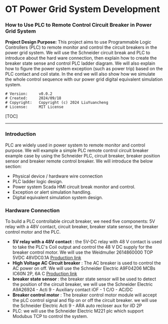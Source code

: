 # OT Power Grid System Development

### How to Use PLC to Remote Control Circuit Breaker in Power Grid System 



**Project Design Purpose:** This project aims to use Programmable Logic Controllers (PLC) to remote monitor and control the circuit breakers in the power grid system. We will use the Schneider circuit break and PLC to introduce about the hard ware connection, then explain how to create the breaker state sense and control PLC ladder diagram. We will also explain how to figure the power system exception (such as power trip) based on the PLC contact and coil state. In the end we will also show how we simulate the whole control sequence with our power grid digital equivalent simulation system.

```
# Version:     v0.0.2
# Created:     2024/09/18
# Copyright:   Copyright (c) 2024 LiuYuancheng
# License:     MIT License 
```

[TOC]

 

------

### Introduction

PLC are widely used in power system to remote monitor and control purpose. We will example a simple PLC remote control circuit breaker example case by using the Schneider PLC, circuit breaker, breaker position sensor and breaker remote control breaker. We will introduce the below section: 

- Physical device / hardware wire connection 
- PLC ladder logic design. 
- Power system Scada HMI circuit break monitor and control. 
- Exception or alert simulation handling. 
- Digital equivalent simulation system design.





### Hardware Connection

To build a PLC controllable circuit breaker, we need five components:  5V relay with a 48V contact, circuit breaker, breaker state sensor, the breaker control motor and the PLC.

- **5V relay with a 48V contact** : the 5V-DC relay with 48 V contact is used to take the PLC's Coil output and control the 48 V DC supply for the breaker control motor. We will use the Weidmuller 2614860000 TOP 5VDC 48VDC0.1A [Production link](https://catalog.weidmueller.com/catalog/Start.do?localeId=en&ObjectID=2614860000)
- **High Voltage AC Circuit breaker** : The AC breaker is used to control the AC power on off. We will use the Schneider Electric A9F04206 MCBs IC60N 2P, 6A C [Production link](https://www.se.com/sg/en/product/A9F04206/miniature-circuit-breaker-mcb-acti9-ic60n-2p-6a-c-curve-6000a-iec-608981-10ka-iec-609472-double-term-/)
- **breaker state sensor** : the breaker state sensor will be used to detect the position of the circuit breaker, we will use the Schneider Electric A9A26924 - Acti 9 - Auxiliary contact iOF - 1 C/O - AC/DC
- **Breaker control motor** : The breaker control motor module will accept the pLC control signal and flip on or off the circuit breaker. we will use the Schneider Electric Acti 9 - ARA auto recloser aux for iID 2P
- PLC: we will use the Schneider Electric M221 plc which support Modubus TCP to control the system. 